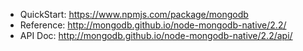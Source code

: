 - QuickStart: https://www.npmjs.com/package/mongodb
- Reference: http://mongodb.github.io/node-mongodb-native/2.2/
- API Doc: http://mongodb.github.io/node-mongodb-native/2.2/api/
